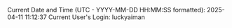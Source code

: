 Current Date and Time (UTC - YYYY-MM-DD HH:MM:SS formatted): 2025-04-11 11:12:37
Current User's Login: luckyaiman
